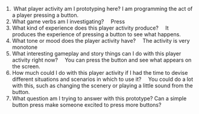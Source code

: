 1.  What player activity am I prototyping here?
	I am programming the act of a player pressing a button.
2. What game verbs am I investigating?    
	Press
3. What kind of experience does this player activity produce?    
	It produces the experience of pressing a button to see what happens.
4. What tone or mood does the player activity have?    
	The activity is very monotone
5. What interesting gameplay and story things can I do with this player activity right now?    
	You can press the button and see what appears on the screen.
6. How much could I do with this player activity if I had the time to devise different situations and scenarios in which to use it?    
	You could do a lot with this, such as changing the scenery or playing a little sound from the button. 
7. What question am I trying to answer with this prototype?
	Can a simple button press make someone excited to press more buttons?
